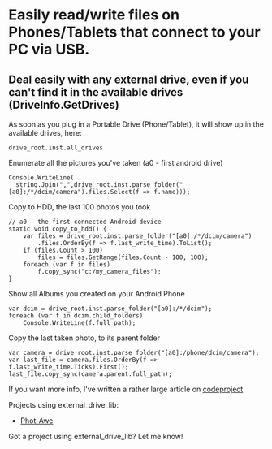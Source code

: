 # Easily read/write files on Phones/Tablets that connect to your PC via USB. 

## Deal easily with any external drive, even if you can't find it in the available drives (DriveInfo.GetDrives)

As soon as you plug in a Portable Drive (Phone/Tablet), it will show up in the available drives, here:

    drive_root.inst.all_drives

Enumerate all the pictures you've taken (a0 - first android drive)

    Console.WriteLine(
      string.Join(",",drive_root.inst.parse_folder("[a0]:/*/dcim/camera").files.Select(f => f.name)));
  
Copy to HDD, the last 100 photos you took

    // a0 - the first connected Android device
    static void copy_to_hdd() {
        var files = drive_root.inst.parse_folder("[a0]:/*/dcim/camera")
            .files.OrderBy(f => f.last_write_time).ToList();
        if (files.Count > 100) 
            files = files.GetRange(files.Count - 100, 100);
        foreach (var f in files) 
            f.copy_sync("c:/my_camera_files");
    }

Show all Albums you created on your Android Phone

    var dcim = drive_root.inst.parse_folder("[a0]:/*/dcim");
    foreach (var f in dcim.child_folders)
        Console.WriteLine(f.full_path);
  
Copy the last taken photo, to its parent folder

    var camera = drive_root.inst.parse_folder("[a0]:/phone/dcim/camera");
    var last_file = camera.files.OrderBy(f => -f.last_write_time.Ticks).First();
    last_file.copy_sync(camera.parent.full_path);

If you want more info, I've written a rather large article on [codeproject](https://www.codeproject.com/Articles/1213684/External-Drives-Library-Part-Dealing-with-USB-Conn)

Projects using external_drive_lib:
* [Phot-Awe](http://www.phot-awe.com)

Got a project using external_drive_lib? Let me know!
